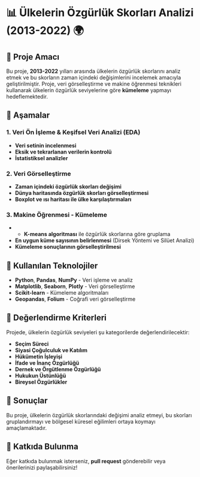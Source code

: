 # 📊 Ülkelerin Özgürlük Skorları Analizi (2013-2022) 🌍

## 📌 Proje Amacı
Bu proje, **2013-2022** yılları arasında ülkelerin özgürlük skorlarını analiz etmek ve bu skorların zaman içindeki değişimlerini incelemek amacıyla geliştirilmiştir. Proje, veri görselleştirme ve makine öğrenmesi teknikleri kullanarak ülkelerin özgürlük seviyelerine göre **kümeleme** yapmayı hedeflemektedir.

## 📌 Aşamalar

### 1. Veri Ön İşleme & Keşifsel Veri Analizi (EDA)
-  **Veri setinin incelenmesi**
-  **Eksik ve tekrarlanan verilerin kontrolü**
-  **İstatistiksel analizler**

### 2. Veri Görselleştirme
-  **Zaman içindeki özgürlük skorları değişimi**
-  **Dünya haritasında özgürlük skorları görselleştirmesi**
- **Boxplot ve ısı haritası ile ülke karşılaştırmaları**

### 3. Makine Öğrenmesi - Kümeleme
- - **K-means algoritması** ile özgürlük skorlarına göre gruplama
-  **En uygun küme sayısının belirlenmesi** (Dirsek Yöntemi ve Silüet Analizi)
-  **Kümeleme sonuçlarının görselleştirilmesi**

## 📌 Kullanılan Teknolojiler
-  **Python**, **Pandas**, **NumPy** - Veri işleme ve analiz
-  **Matplotlib**, **Seaborn**, **Plotly** - Veri görselleştirme
-  **Scikit-learn** - Kümeleme algoritmaları
-  **Geopandas**, **Folium** - Coğrafi veri görselleştirme

## 📌 Değerlendirme Kriterleri
Projede, ülkelerin özgürlük seviyeleri şu kategorilerde değerlendirilecektir:
-  **Seçim Süreci**
-  **Siyasi Çoğulculuk ve Katılım**
-  **Hükümetin İşleyişi**
-  **İfade ve İnanç Özgürlüğü**
-  **Dernek ve Örgütlenme Özgürlüğü**
-  **Hukukun Üstünlüğü**
-  **Bireysel Özgürlükler**

## 📌 Sonuçlar
Bu proje, ülkelerin özgürlük skorlarındaki değişimi analiz etmeyi, bu skorları gruplandırmayı ve bölgesel küresel eğilimleri ortaya koymayı amaçlamaktadır.

## 🚀 Katkıda Bulunma
Eğer katkıda bulunmak isterseniz, **pull request** gönderebilir veya önerilerinizi paylaşabilirsiniz! 
